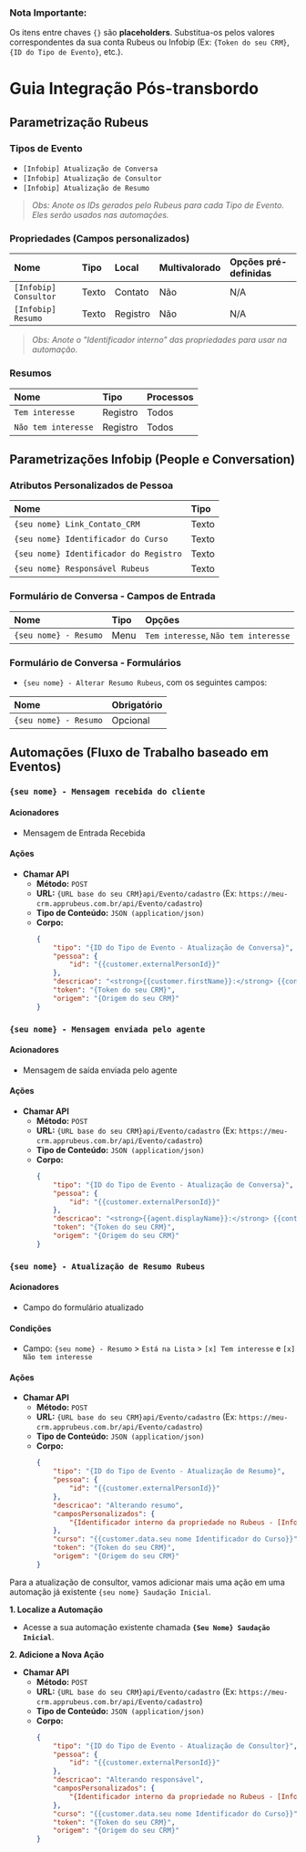 ### **Nota Importante:**
Os itens entre chaves `{}` são **placeholders**. Substitua-os pelos valores correspondentes da sua conta Rubeus ou Infobip (Ex: `{Token do seu CRM}`, `{ID do Tipo de Evento}`, etc.).

# Guia Integração Pós-transbordo

## Parametrização Rubeus

### Tipos de Evento
* `[Infobip] Atualização de Conversa`
* `[Infobip] Atualização de Consultor`
* `[Infobip] Atualização de Resumo`
> *Obs: Anote os IDs gerados pelo Rubeus para cada Tipo de Evento. Eles serão usados nas automações.*

### Propriedades (Campos personalizados)

| Nome | Tipo | Local | Multivalorado | Opções pré-definidas |
| :--- | :--- | :--- | :--- | :--- |
| `[Infobip] Consultor` | Texto | Contato | Não | N/A |
| `[Infobip] Resumo` | Texto | Registro | Não | N/A |
> *Obs: Anote o "Identificador interno" das propriedades para usar na automação.*

### Resumos

| Nome | Tipo | Processos |
| :--- | :--- | :--- |
| `Tem interesse` | Registro | Todos |
| `Não tem interesse` | Registro | Todos |

## Parametrizações Infobip (People e Conversation)

### Atributos Personalizados de Pessoa

| Nome | Tipo |
| :--- | :--- |
| `{seu nome} Link_Contato_CRM` | Texto |
| `{seu nome} Identificador do Curso` | Texto |
| `{seu nome} Identificador do Registro` | Texto |
| `{seu nome} Responsável Rubeus` | Texto |

### Formulário de Conversa - Campos de Entrada

| Nome | Tipo | Opções |
| :--- | :--- | :--- |
| `{seu nome} - Resumo` | Menu | `Tem interesse`, `Não tem interesse` |

### Formulário de Conversa - Formulários

* `{seu nome} - Alterar Resumo Rubeus`, com os seguintes campos:

| Nome | Obrigatório |
| :--- | :--- |
| `{seu nome} - Resumo` | Opcional |

## Automações (Fluxo de Trabalho baseado em Eventos)

### `{seu nome} - Mensagem recebida do cliente`

#### Acionadores
* Mensagem de Entrada Recebida

#### Ações
* **Chamar API**
    * **Método:** `POST`
    * **URL:** `{URL base do seu CRM}api/Evento/cadastro` (Ex: `https://meu-crm.apprubeus.com.br/api/Evento/cadastro`)
    * **Tipo de Conteúdo:** `JSON (application/json)`
    * **Corpo:**
        ```json
        {
            "tipo": "{ID do Tipo de Evento - Atualização de Conversa}",
            "pessoa": {
                "id": "{{customer.externalPersonId}}"
            },
            "descricao": "<strong>{{customer.firstName}}:</strong> {{content}} <br> <a href=\"[https://portal.infobip.com/conversations/my-work?conversationId=](https://portal.infobip.com/conversations/my-work?conversationId=){{conversation.id}}\" >Ver toda conversa</a>",
            "token": "{Token do seu CRM}",
            "origem": "{Origem do seu CRM}"
        }
        ```

### `{seu nome} - Mensagem enviada pelo agente`

#### Acionadores
* Mensagem de saída enviada pelo agente

#### Ações
* **Chamar API**
    * **Método:** `POST`
    * **URL:** `{URL base do seu CRM}api/Evento/cadastro` (Ex: `https://meu-crm.apprubeus.com.br/api/Evento/cadastro`)
    * **Tipo de Conteúdo:** `JSON (application/json)`
    * **Corpo:**
        ```json
        {
            "tipo": "{ID do Tipo de Evento - Atualização de Conversa}",
            "pessoa": {
                "id": "{{customer.externalPersonId}}"
            },
            "descricao": "<strong>{{agent.displayName}}:</strong> {{content}} <br> <a href=\"[https://portal.infobip.com/conversations/my-work?conversationId=](https://portal.infobip.com/conversations/my-work?conversationId=){{conversation.id}}\" >Ver toda conversa</a>",
            "token": "{Token do seu CRM}",
            "origem": "{Origem do seu CRM}"
        }
        ```

### `{seu nome} - Atualização de Resumo Rubeus`

#### Acionadores
* Campo do formulário atualizado

#### Condições
* Campo: `{seu nome} - Resumo` > `Está na Lista` > `[x] Tem interesse` e `[x] Não tem interesse`

#### Ações
* **Chamar API**
    * **Método:** `POST`
    * **URL:** `{URL base do seu CRM}api/Evento/cadastro` (Ex: `https://meu-crm.apprubeus.com.br/api/Evento/cadastro`)
    * **Tipo de Conteúdo:** `JSON (application/json)`
    * **Corpo:**
        ```json
        {
            "tipo": "{ID do Tipo de Evento - Atualização de Resumo}",
            "pessoa": {
                "id": "{{customer.externalPersonId}}"
            },
            "descricao": "Alterando resumo",
            "camposPersonalizados": {
                "{Identificador interno da propriedade no Rubeus - [Infobip] Resumo}": "{{field.seu nome - Resumo}}"
            },
            "curso": "{{customer.data.seu nome Identificador do Curso}}",
            "token": "{Token do seu CRM}",
            "origem": "{Origem do seu CRM}"
        }
        ```



Para a atualização de consultor, vamos adicionar mais uma ação em uma automação já existente `{seu nome} Saudação Inicial`.

**1. Localize a Automação**
   * Acesse a sua automação existente chamada **`{Seu Nome} Saudação Inicial`**.

**2. Adicione a Nova Ação**

* **Chamar API**
    * **Método:** `POST`
    * **URL:** `{URL base do seu CRM}api/Evento/cadastro` (Ex: `https://meu-crm.apprubeus.com.br/api/Evento/cadastro`)
    * **Tipo de Conteúdo:** `JSON (application/json)`
    * **Corpo:**
        ```json
        {
            "tipo": "{ID do Tipo de Evento - Atualização de Consultor}",
            "pessoa": {
                "id": "{{customer.externalPersonId}}"
            },
            "descricao": "Alterando responsável",
            "camposPersonalizados": {
                "{Identificador interno da propriedade no Rubeus - [Infobip] Consultor}": "{{agent.displayName}}"
            },
            "curso": "{{customer.data.seu nome Identificador do Curso}}",
            "token": "{Token do seu CRM}",
            "origem": "{Origem do seu CRM}"
        }
        ```
